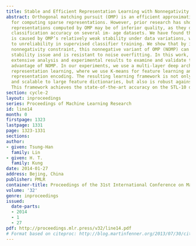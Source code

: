 ```yaml
---
title: Stable and Efficient Representation Learning with Nonnegativity Constraints
abstract: Orthogonal matching pursuit (OMP) is an efficient approximation algorithm
  for computing sparse representations. However, prior research has shown that the
  representations computed by OMP may be of inferior quality, as they deliver suboptimal
  classification accuracy on several im- age datasets. We have found that this problem
  is caused by OMP’s relatively weak stability under data variations, which leads
  to unreliability in supervised classifier training. We show that by imposing a simple
  nonnegativity constraint, this nonnegative variant of OMP (NOMP) can mitigate OMP’s
  stability issue and is resistant to noise overfitting. In this work, we provide
  extensive analysis and experimental results to examine and validate the stability
  advantage of NOMP. In our experiments, we use a multi-layer deep architecture for
  representation learning, where we use K-means for feature learning and NOMP for
  representation encoding. The resulting learning framework is not only efficient
  and scalable to large feature dictionaries, but also is robust against input noise.
  This framework achieves the state-of-the-art accuracy on the STL-10 dataset.
section: cycle-2
layout: inproceedings
series: Proceedings of Machine Learning Research
id: line14
month: 0
firstpage: 1323
lastpage: 1331
page: 1323-1331
sections: 
author:
- given: Tsung-Han
  family: Lin
- given: H. T.
  family: Kung
date: 2014-01-27
address: Bejing, China
publisher: PMLR
container-title: Proceedings of the 31st International Conference on Machine Learning
volume: '32'
genre: inproceedings
issued:
  date-parts:
  - 2014
  - 1
  - 27
pdf: http://proceedings.mlr.press/v32/line14.pdf
# Format based on citeproc: http://blog.martinfenner.org/2013/07/30/citeproc-yaml-for-bibliographies/
---
```

